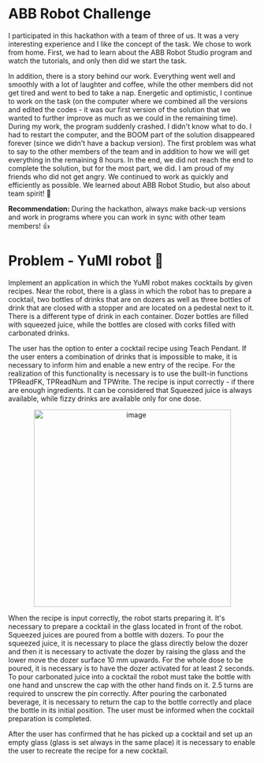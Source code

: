 # ABB Robot Challenge

I participated in this hackathon with a team of three of us. It was a very interesting experience and I like the concept of the task. We chose to work from home. First, we had to learn about the ABB Robot Studio program and watch the tutorials, and only then did we start the task.

In addition, there is a story behind our work. Everything went well and smoothly with a lot of laughter and coffee, while the other members did not get tired and went to bed to take a nap. Energetic and optimistic, I continue to work on the task (on the computer where we combined all the versions and edited the codes - it was our first version of the solution that we wanted to further improve as much as we could in the remaining time). During my work, the program suddenly crashed. I didn't know what to do. I had to restart the computer, and the BOOM part of the solution disappeared forever (since we didn't have a backup version). The first problem was what to say to the other members of the team and in addition to how we will get everything in the remaining 8 hours. In the end, we did not reach the end to complete the solution, but for the most part, we did. I am proud of my friends who did not get angry. We continued to work as quickly and efficiently as possible. We learned about ABB Robot Studio, but also about team spirit! :sparkling_heart:

**Recommendation:** During the hackathon, always make back-up versions and work in programs where you can work in sync with other team members! :+1:

# Problem - YuMI robot :mechanical_arm:

Implement an application in which the YuMI robot makes cocktails by given
recipes. Near the robot,
there is a glass in which the robot has to prepare a cocktail, two bottles of drinks that are on
dozers as well as three bottles of drink that are closed with a stopper and are located on a pedestal next to it. There is a different type of drink in each container. Dozer bottles are filled
with squeezed juice, while the bottles are closed with corks filled with carbonated drinks.


The user has the option to enter a cocktail recipe using Teach Pendant. If the user enters a combination of drinks that is impossible to make, it is necessary to inform him and enable a new entry of the recipe. For the realization of this functionality is necessary
is to use the built-in functions TPReadFK, TPReadNum and TPWrite.
The recipe is input correctly - if there are enough ingredients. It can be considered that
Squeezed juice is always available, while fizzy drinks are available
only for one dose.

<p align="center" width="100%">
<img width="400" alt="image" src="https://user-images.githubusercontent.com/65766968/156891874-c56c87b0-d476-478d-96b7-64bb7bc6cbd9.png">
</p>

When the recipe is input correctly, the robot starts preparing it. It's necessary
to prepare a cocktail in the glass located in front of the robot. Squeezed juices are poured from a bottle
with dozers. To pour the squeezed juice, it is necessary to place the glass directly below
the dozer and then it is necessary to activate the dozer by raising the glass and the lower
move the dozer surface 10 mm upwards. For the whole dose to be poured, it is necessary
is to have the dozer activated for at least 2 seconds. To pour carbonated juice into a cocktail
the robot must take the bottle with one hand and unscrew the cap with the other hand
finds on it. 2.5 turns are required to unscrew the pin correctly. After pouring
the carbonated beverage, it is necessary to return the cap to the bottle correctly and place the bottle in its initial position. The user must be informed when the cocktail preparation is completed. 

After the user has confirmed that he has picked up a cocktail and set up an empty glass (glass is set
always in the same place) it is necessary to enable the user to recreate the recipe for
a new cocktail. 
